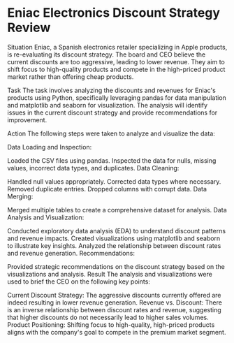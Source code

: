 # Eniac Electronics Discount Strategy Review
Situation
Eniac, a Spanish electronics retailer specializing in Apple products, is re-evaluating its discount strategy. The board and CEO believe the current discounts are too aggressive, leading to lower revenue. They aim to shift focus to high-quality products and compete in the high-priced product market rather than offering cheap products.

Task
The task involves analyzing the discounts and revenues for Eniac's products using Python, specifically leveraging pandas for data manipulation and matplotlib and seaborn for visualization. The analysis will identify issues in the current discount strategy and provide recommendations for improvement.

Action
The following steps were taken to analyze and visualize the data:

Data Loading and Inspection:

Loaded the CSV files using pandas.
Inspected the data for nulls, missing values, incorrect data types, and duplicates.
Data Cleaning:

Handled null values appropriately.
Corrected data types where necessary.
Removed duplicate entries.
Dropped columns with corrupt data.
Data Merging:

Merged multiple tables to create a comprehensive dataset for analysis.
Data Analysis and Visualization:

Conducted exploratory data analysis (EDA) to understand discount patterns and revenue impacts.
Created visualizations using matplotlib and seaborn to illustrate key insights.
Analyzed the relationship between discount rates and revenue generation.
Recommendations:

Provided strategic recommendations on the discount strategy based on the visualizations and analysis.
Result
The analysis and visualizations were used to brief the CEO on the following key points:

Current Discount Strategy: The aggressive discounts currently offered are indeed resulting in lower revenue generation.
Revenue vs. Discount: There is an inverse relationship between discount rates and revenue, suggesting that higher discounts do not necessarily lead to higher sales volumes.
Product Positioning: Shifting focus to high-quality, high-priced products aligns with the company's goal to compete in the premium market segment.
